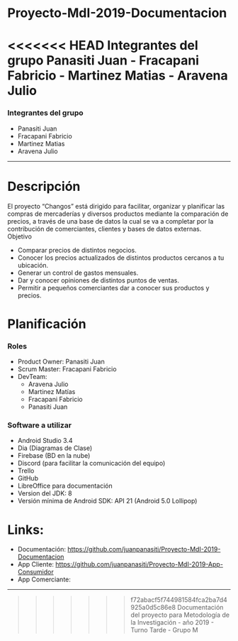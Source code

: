 # Proyecto-MdI-2019-Documentacion
<<<<<<< HEAD
Integrantes del grupo Panasiti Juan - Fracapani Fabricio - Martinez Matias - Aravena Julio
=======
### Integrantes del grupo
- Panasiti Juan
- Fracapani Fabricio
- Martinez Matias
- Aravena Julio
---
# Descripción
El proyecto “Changos” está dirigido para facilitar, organizar y planificar las compras de mercaderías y diversos productos mediante la comparación de precios, a través de una base de datos la cual se va a completar por la contribución de comerciantes, clientes y bases de datos externas.   
Objetivo
- Comparar precios de distintos negocios.
- Conocer los precios actualizados de distintos productos cercanos a tu ubicación.
- Generar un control de gastos mensuales.
- Dar y conocer opiniones de distintos puntos de ventas.
- Permitir a pequeños comerciantes dar a conocer sus productos y precios.

# Planificación

### Roles
- Product Owner: Panasiti Juan
- Scrum Master: Fracapani Fabricio
- DevTeam:
  - Aravena Julio
  - Martinez Matías
  - Fracapani Fabricio
  - Panasiti Juan

### Software a utilizar
- Android Studio 3.4
- Dia (Diagramas de Clase)
- Firebase (BD en la nube)
- Discord (para facilitar la comunicación del equipo)
- Trello
- GitHub
- LibreOffice para documentación
- Version del JDK: 8
- Versión mínima de Android SDK: API 21 (Android 5.0 Lollipop)

# Links:
- Documentación: https://github.com/juanpanasiti/Proyecto-MdI-2019-Documentacion
- App Cliente: https://github.com/juanpanasiti/Proyecto-MdI-2019-App-Consumidor
- App Comerciante:
---
>>>>>>> f72abacf5f744981584fca2ba7d4925a0d5c86e8
Documentación del proyecto para Metodología de la Investigación - año 2019 - Turno Tarde - Grupo M
